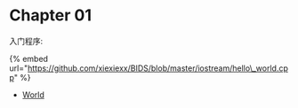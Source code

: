 # Chapter 01

入门程序:

{% embed url="https://github.com/xiexiexx/BIDS/blob/master/iostream/hello\_world.cpp" %}



* [World](iostream/hello_world.cpp)